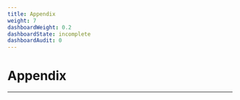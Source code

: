 ```yaml
---
title: Appendix
weight: 7
dashboardWeight: 0.2
dashboardState: incomplete
dashboardAudit: 0
---
```


# Appendix
---